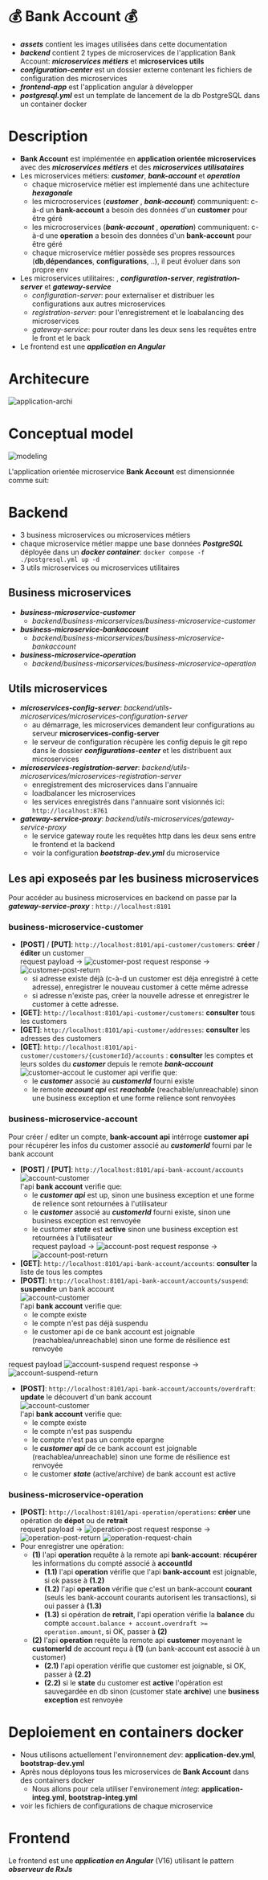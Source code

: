 # 💰 **Bank Account** 💰
- ***assets*** contient les images utilisées dans cette documentation
- ***backend*** contient 2 types de microservices de l'application Bank Account: ***microservices métiers*** et **microservices utils**
- ***configuration-center*** est un dossier externe contenant les fichiers de configuration des microservices
- ***frontend-app*** est l'application angular à développer
- ***postgresql.yml*** est un template de lancement de la db PostgreSQL dans un container docker

# Description

- **Bank Account** est implémentée en **application orientée microservices** avec des ***microservices métiers*** et des ***microservices utilisataires***
- Les microservices métiers: ***customer***, ***bank-account*** et ***operation***
    - chaque microservice métier est implementé dans une achitecture ***hexagonale***
    - les microcroservices (***customer*** , ***bank-account***) communiquent: c-à-d un **bank-account** a besoin des données d'un **customer** pour être géré
    - les microcroservices (***bank-account*** , ***operation***) communiquent: c-à-d une **operation** a besoin des données d'un **bank-account** pour être géré
    - chaque microservice métier possède ses propres ressources (**db**,**dépendances**, **configurations**, ..), il peut évoluer dans son propre env 
- Les microservices utilitaires: , ***configuration-server***, ***registration-server*** et ***gateway-service***
    - *configuration-server*: pour externaliser et distribuer les configurations aux autres microservices
    - *registration-server*: pour l'enregistrement et le loabalancing des microservices
    - *gateway-service*: pour router dans les deux sens les requêtes entre le front et le back
- Le frontend est une ***application en Angular***

# Architecure
![application-archi](./assets/exalt-bank-account-archi.png)

# Conceptual model
![modeling](./assets/exalt-bank-account-conception.png)

L'application orientée microservice **Bank Account** est dimensionnée comme suit:

# Backend
- 3 business microservices ou microservices métiers
- chaque microservice métier mappe une base données ***PostgreSQL*** déployée dans  un ***docker container***: ```docker compose -f ./postgresql.yml up -d```
- 3 utils microservices ou microservices utilitaires

## Business microservices

- ***business-microservice-customer***
    - *backend/business-micorservices/business-microservice-customer*
- ***business-microservice-bankaccount***
    - *backend/business-micorservices/business-microservice-bankaccount*
- ***business-microservice-operation***
    - *backend/business-micorservices/business-microservice-operation*

## Utils microservices

- ***microservices-config-server***: *backend/utils-microservices/microservices-configuration-server*
    - au démarrage, les microservices demandent leur configurations au serveur **microservices-config-server**
    - le serveur de configuration récupère les config depuis le git repo dans le dossier ***configurations-center*** et les distribuent aux microservices
- ***microservices-registration-server***: *backend/utils-microservices/microservices-registration-server*
    - enregistrement des microservices dans l'annuaire
    - loadbalancer les microservices
    - les services enregistrés dans l'annuaire sont visionnés ici: ```http://localhost:8761```
- ***gateway-service-proxy***: *backend/utils-microservices/gateway-service-proxy*
    - le service gateway route les requêtes http dans les deux sens entre le frontend et la backend
    - voir la configuration ***bootstrap-dev.yml*** du microservice 

## Les api exposeés par les business microservices

Pour accéder au business microservices en backend on passe par la ***gateway-service-proxy*** : ```http://localhost:8101```

### business-microservice-customer

- **[POST]** / **[PUT]**: ```http://localhost:8101/api-customer/customers```: **créer** / **éditer** un customer  
request payload -> ![customer-post](./assets/customer-post.png)    request response -> ![customer-post-return](./assets/customer-post-return.png)  
    - si adresse existe déjà (c-à-d un customer est déja enregistré à cette adresse), enregistrer le nouveau customer à cette même adresse
    - si adresse n'existe pas, créer la nouvelle adresse et enregistrer le customer à cette adresse.
- **[GET]**: ```http://localhost:8101/api-customer/customers```: **consulter** tous les customers  
- **[GET]**: ```http://localhost:8101/api-customer/addresses```: **consulter** les adresses des customers  
- **[GET]**: ```http://localhost:8101/api-customer/customers/{customerId}/accounts``` : **consulter** les comptes et leurs soldes du ***customer*** depuis le remote ***bank-account***    
![customer-accout](./assets/customer-account.png)
le customer api verifie que:
    - le ***customer*** associé au ***customerId*** fourni existe
    - le remote ***account api*** est ***reachable*** (reachable/unreachable) sinon une business exception et une forme relience sont renvoyées

### business-microservice-account

Pour créer / editer un compte, **bank-account api** intérroge **customer api** pour récupérer les infos du customer associé au ***customerId*** fourni par le bank account
- **[POST]** / **[PUT]**: ```http://localhost:8101/api-bank-account/accounts```  
![account-customer](./assets/account-customer-post.png)  
l'api **bank account** verifie que:
    - le ***customer api*** est up, sinon une business exception et une forme de relience sont retournées à l'utilisateur
    - le ***customer*** associé au ***customerId*** fourni existe, sinon une business exception est renvoyée 
    - le customer ***state*** est **active** sinon une business exception est retournées à l'utilisateur  
request payload -> ![account-post](./assets/account-post.png)    request response -> ![account-post-return](./assets/account-post-return.png)
- **[GET]**: ```http://localhost:8101/api-bank-account/accounts```: **consulter** la liste de tous les comptes 
- **[POST]**: ```http://localhost:8101/api-bank-account/accounts/suspend```: **suspendre** un bank account  
![account-customer](./assets/account-customer-post.png)  
l'api **bank account** verifie que:
    - le compte existe
    - le compte n'est pas déjà suspendu  
    - le customer api de ce bank account est joignable (reachablea/unreachable) sinon une forme de résilience est renvoyée
    
request payload ![account-suspend](./assets/account-suspend.png) request response -> ![account-suspend-return](./assets/account-suspend-return.png)  
- **[POST]**: ```http://localhost:8101/api-bank-account/accounts/overdraft```: **update** le découvert d'un bank account  
![account-customer](./assets/account-customer-post.png)  
l'api **bank account** verifie que:
    - le compte existe
    - le compte n'est pas suspendu
    - le compte n'est pas un compte epargne
    - le ***customer api*** de ce bank account est joignable (reachablea/unreachable) sinon une forme de résilience est renvoyée
    - le customer ***state*** (active/archive) de bank account est active

### business-microservice-operation
- **[POST]**: ```http://localhost:8101/api-operation/operations```: **créer** une opération de **dépot** ou de **retrait**  
request payload -> ![operation-post](./assets/operation-post.png)   request response -> ![operation-post-return](./assets/opeation-post-return.png)
![operation-request-chain](./assets/operation-post-chain.png) 
- Pour enregistrer une opération:
    - **(1)** l'api **operation** requête à la remote api **bank-account**: **récupérer** les informations du compté associé à **accountId**
        - **(1.1)** l'api **operation** vérifie que l'api **bank-account** est joignable, si ok passe à **(1.2)**
        - **(1.2)** l'api **operation** vérifie que c'est un bank-account **courant** (seuls les bank-account courants autorisent les transactions), si oui passer à **(1.3)**
        - **(1.3)** si opération de **retrait**, l'api operation vérifie la **balance** du compte ```account.balance + account.overdraft >= operation.amount```, si OK, passer à **(2)**
    - **(2)** l'api **operation** requête la remote api **customer** moyenant le **customerId** de account reçu à **(1)** (un bank-account est associé à un customer)
        - **(2.1)** l'api operation vérifie que customer est joignable, si OK, passer à **(2.2)**
        - **(2.2)** si le **state** du customer est **active** l'opération est sauvegardée en db sinon (customer state **archive**) une **business exception** est renvoyée

# Deploiement en containers docker
- Nous utilisons actuellement l'environnement *dev*: **application-dev.yml**, **bootstrap-dev.yml**
- Après nous déployons tous les microservices de **Bank Account** dans des containers docker
    - Nous allons pour cela utiliser l'environement *integ*: **application-integ.yml**, **bootstrap-integ.yml**
- voir les fichiers de configurations de chaque microservice


# Frontend
Le frontend est une ***application en Angular*** (V16) utilisant le pattern ***observeur de RxJs***
